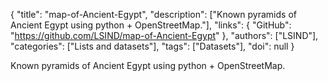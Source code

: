 {
  "title": "map-of-Ancient-Egypt",
  "description": ["Known pyramids of Ancient Egypt using python + OpenStreetMap."],
  "links": {
    "GitHub": "https://github.com/LSIND/map-of-Ancient-Egypt"
  },
  "authors": ["LSIND"],
  "categories": ["Lists and datasets"],
  "tags": ["Datasets"],
  "doi": null
}

<!-- Generated by csv2md.R – do not edit by hand -->

Known pyramids of Ancient Egypt using python + OpenStreetMap.